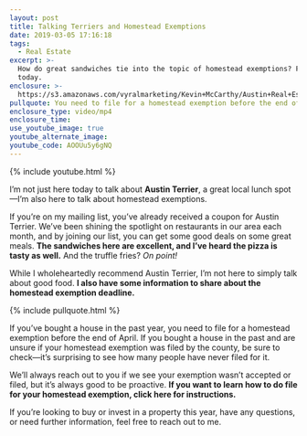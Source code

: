 ```yaml
---
layout: post
title: Talking Terriers and Homestead Exemptions
date: 2019-03-05 17:16:18
tags:
  - Real Estate
excerpt: >-
  How do great sandwiches tie into the topic of homestead exemptions? Find out
  today.
enclosure: >-
  https://s3.amazonaws.com/vyralmarketing/Kevin+McCarthy/Austin+Real+Estate-+Talking+About+Homestead+Exemptions+at+Austin+Terrier.mp4
pullquote: You need to file for a homestead exemption before the end of April.
enclosure_type: video/mp4
enclosure_time:
use_youtube_image: true
youtube_alternate_image:
youtube_code: AOOUu5y6gNQ
---
```


{% include youtube.html %}

I’m not just here today to talk about **Austin Terrier**, a great local lunch spot—I’m also here to talk about homestead exemptions.

If you’re on my mailing list, you’ve already received a coupon for Austin Terrier. We’ve been shining the spotlight on restaurants in our area each month, and by joining our list, you can get some good deals on some great meals. **The sandwiches here are excellent, and I’ve heard the pizza is tasty as well.** And the truffle fries? *On point!*

While I wholeheartedly recommend Austin Terrier, I’m not here to simply talk about good food. **I also have some information to share about the homestead exemption deadline.**

{% include pullquote.html %}

If you’ve bought a house in the past year, you need to file for a homestead exemption before the end of April. If you bought a house in the past and are unsure if your homestead exemption was filed by the county, be sure to check—it’s surprising to see how many people have never filed for it.

We’ll always reach out to you if we see your exemption wasn’t accepted or filed, but it’s always good to be proactive. **If you want to learn how to do file for your homestead exemption, click here for instructions.**

If you’re looking to buy or invest in a property this year, have any questions, or need further information, feel free to reach out to me.